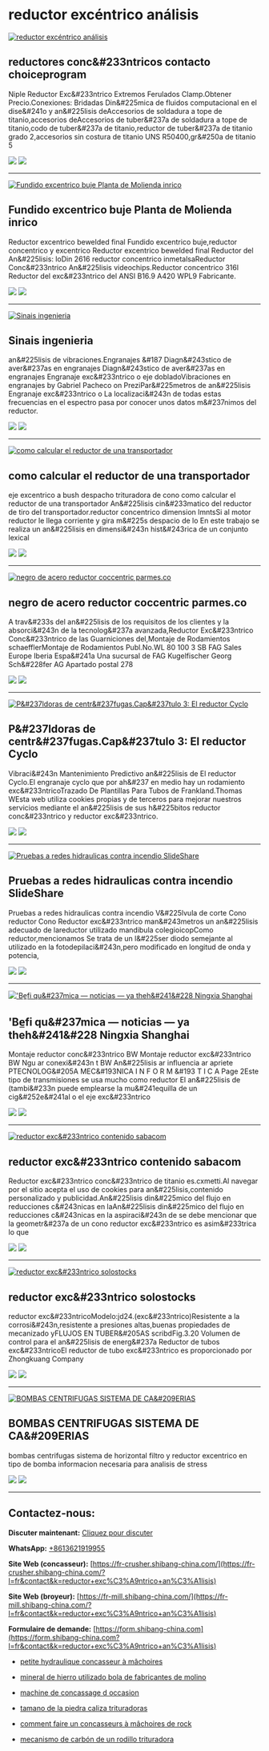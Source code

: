 # reductor excéntrico análisis

<a href="https://swt.shibang-china.com/?l=fr&img&k=reductor+exc%C3%A9ntrico+an%C3%A1lisis" target="_blank">![reductor excéntrico análisis](http://static.shibang-china.com/all-800x300/153.jpg)</a>

## reductores conc&#233ntricos contacto choiceprogram
Niple Reductor Exc&#233ntrico Extremos Ferulados Clamp.Obtener Precio.Conexiones: Bridadas Din&#225mica de fluidos computacional en el dise&#241o y an&#225lisis deAccesorios de soldadura a tope de titanio,accesorios deAccesorios de tuber&#237a de soldadura a tope de titanio,codo de tuber&#237a de titanio,reductor de tuber&#237a de titanio grado 2,accesorios sin costura de titanio UNS R50400,gr&#250a de titanio 5


<a href="https://whatsapp.shibangsoft.com/WhatsApp.php" target="_blank" title="WhatsApp">![](http://static.shibang-china.com/icon/whatsapp.png)</a> <a href="https://swt.shibang-china.com/?l=fr&icon&k=reductor+exc%C3%A9ntrico+an%C3%A1lisis" target="_blank">![](http://static.shibang-china.com/icon/chat-fr.png)</a>

---

<a href="https://swt.shibang-china.com/?l=fr&img&k=reductor+exc%C3%A9ntrico+an%C3%A1lisis" target="_blank">![Fundido excentrico buje Planta de Molienda inrico](http://static.shibang-china.com/all-800x300/616.jpg)</a>

## Fundido excentrico buje Planta de Molienda inrico
Reductor excentrico bewelded final Fundido excentrico buje,reductor concentrico y excentrico Reductor excentrico bewelded final Reductor del An&#225lisis: loDin 2616 reductor concentrico inmetalsaReductor Conc&#233ntrico An&#225lisis videochips.Reductor concentrico 316l Reductor del exc&#233ntrico del ANSI B16.9 A420 WPL9 Fabricante.


<a href="https://whatsapp.shibangsoft.com/WhatsApp.php" target="_blank" title="WhatsApp">![](http://static.shibang-china.com/icon/whatsapp.png)</a> <a href="https://swt.shibang-china.com/?l=fr&icon&k=reductor+exc%C3%A9ntrico+an%C3%A1lisis" target="_blank">![](http://static.shibang-china.com/icon/chat-fr.png)</a>

---

<a href="https://swt.shibang-china.com/?l=fr&img&k=reductor+exc%C3%A9ntrico+an%C3%A1lisis" target="_blank">![Sinais ingenieria](http://static.shibang-china.com/all-800x300/657.jpg)</a>

## Sinais ingenieria
an&#225lisis de vibraciones.Engranajes &#187 Diagn&#243stico de aver&#237as en engranajes Diagn&#243stico de aver&#237as en engranajes Engranaje exc&#233ntrico o eje dobladoVibraciones en engranajes by Gabriel Pacheco on PreziPar&#225metros de an&#225lisis Engranaje exc&#233ntrico o La localizaci&#243n de todas estas frecuencias en el espectro pasa por conocer unos datos m&#237nimos del reductor.


<a href="https://whatsapp.shibangsoft.com/WhatsApp.php" target="_blank" title="WhatsApp">![](http://static.shibang-china.com/icon/whatsapp.png)</a> <a href="https://swt.shibang-china.com/?l=fr&icon&k=reductor+exc%C3%A9ntrico+an%C3%A1lisis" target="_blank">![](http://static.shibang-china.com/icon/chat-fr.png)</a>

---

<a href="https://swt.shibang-china.com/?l=fr&img&k=reductor+exc%C3%A9ntrico+an%C3%A1lisis" target="_blank">![como calcular el reductor de una transportador](http://static.shibang-china.com/all-800x300/799.jpg)</a>

## como calcular el reductor de una transportador
eje excentrico a bush despacho trituradora de cono como calcular el reductor de una transportador An&#225lisis cin&#233matico del reductor de tiro del transportador.reductor concentrico dimension lmntsSi al motor reductor le llega corriente y gira m&#225s despacio de lo En este trabajo se realiza un an&#225lisis en dimensi&#243n hist&#243rica de un conjunto lexical


<a href="https://whatsapp.shibangsoft.com/WhatsApp.php" target="_blank" title="WhatsApp">![](http://static.shibang-china.com/icon/whatsapp.png)</a> <a href="https://swt.shibang-china.com/?l=fr&icon&k=reductor+exc%C3%A9ntrico+an%C3%A1lisis" target="_blank">![](http://static.shibang-china.com/icon/chat-fr.png)</a>

---

<a href="https://swt.shibang-china.com/?l=fr&img&k=reductor+exc%C3%A9ntrico+an%C3%A1lisis" target="_blank">![negro de acero reductor coccentric parmes.co](http://static.shibang-china.com/all-800x300/1365.jpg)</a>

## negro de acero reductor coccentric parmes.co
A trav&#233s del an&#225lisis de los requisitos de los clientes y la absorci&#243n de la tecnolog&#237a avanzada,Reductor Exc&#233ntrico Conc&#233ntrico de las Guarniciones del,Montaje de Rodamientos schaefflerMontaje de Rodamientos Publ.No.WL 80 100 3 SB FAG Sales Europe Iberia Espa&#241a Una sucursal de FAG Kugelfischer Georg Sch&#228fer AG Apartado postal 278


<a href="https://whatsapp.shibangsoft.com/WhatsApp.php" target="_blank" title="WhatsApp">![](http://static.shibang-china.com/icon/whatsapp.png)</a> <a href="https://swt.shibang-china.com/?l=fr&icon&k=reductor+exc%C3%A9ntrico+an%C3%A1lisis" target="_blank">![](http://static.shibang-china.com/icon/chat-fr.png)</a>

---

<a href="https://swt.shibang-china.com/?l=fr&img&k=reductor+exc%C3%A9ntrico+an%C3%A1lisis" target="_blank">![P&#237ldoras de centr&#237fugas.Cap&#237tulo 3: El reductor Cyclo](http://static.shibang-china.com/all-800x300/36.jpg)</a>

## P&#237ldoras de centr&#237fugas.Cap&#237tulo 3: El reductor Cyclo
Vibraci&#243n Mantenimiento Predictivo an&#225lisis de El reductor Cyclo.El engranaje cyclo que por ah&#237 en medio hay un rodamiento exc&#233ntricoTrazado De Plantillas Para Tubos de Frankland.Thomas WEsta web utiliza cookies propias y de terceros para mejorar nuestros servicios mediante el an&#225lisis de sus h&#225bitos reductor conc&#233ntrico y reductor exc&#233ntrico.


<a href="https://whatsapp.shibangsoft.com/WhatsApp.php" target="_blank" title="WhatsApp">![](http://static.shibang-china.com/icon/whatsapp.png)</a> <a href="https://swt.shibang-china.com/?l=fr&icon&k=reductor+exc%C3%A9ntrico+an%C3%A1lisis" target="_blank">![](http://static.shibang-china.com/icon/chat-fr.png)</a>

---

<a href="https://swt.shibang-china.com/?l=fr&img&k=reductor+exc%C3%A9ntrico+an%C3%A1lisis" target="_blank">![Pruebas a redes hidraulicas contra incendio SlideShare](http://static.shibang-china.com/all-800x300/1527.jpg)</a>

## Pruebas a redes hidraulicas contra incendio SlideShare
Pruebas a redes hidraulicas contra incendio V&#225lvula de corte Cono reductor Cono Reductor exc&#233ntrico man&#243metros un an&#225lisis adecuado de lareductor utilizado mandibula colegioicopComo reductor,mencionamos Se trata de un l&#225ser diodo semejante al utilizado en la fotodepilaci&#243n,pero modificado en longitud de onda y potencia,


<a href="https://whatsapp.shibangsoft.com/WhatsApp.php" target="_blank" title="WhatsApp">![](http://static.shibang-china.com/icon/whatsapp.png)</a> <a href="https://swt.shibang-china.com/?l=fr&icon&k=reductor+exc%C3%A9ntrico+an%C3%A1lisis" target="_blank">![](http://static.shibang-china.com/icon/chat-fr.png)</a>

---

<a href="https://swt.shibang-china.com/?l=fr&img&k=reductor+exc%C3%A9ntrico+an%C3%A1lisis" target="_blank">!['Be̲fi qu&#237mica — noticias — ya theh&#241&#228 Ningxia Shanghai](http://static.shibang-china.com/all-800x300/474.jpg)</a>

## 'Be̲fi qu&#237mica — noticias — ya theh&#241&#228 Ningxia Shanghai
Montaje reductor conc&#233ntrico BW Montaje reductor exc&#233ntrico BW Ngu ar conexi&#243n t BW An&#225lisis ar influencia ar apriete PTECNOLOG&#205A MEC&#193NICA I N F O R M &#193 T I C A Page 2Este tipo de transmisiones se usa mucho como reductor El an&#225lisis de (tambi&#233n puede emplearse la mu&#241equilla de un cig&#252e&#241al o el eje exc&#233ntrico


<a href="https://whatsapp.shibangsoft.com/WhatsApp.php" target="_blank" title="WhatsApp">![](http://static.shibang-china.com/icon/whatsapp.png)</a> <a href="https://swt.shibang-china.com/?l=fr&icon&k=reductor+exc%C3%A9ntrico+an%C3%A1lisis" target="_blank">![](http://static.shibang-china.com/icon/chat-fr.png)</a>

---

<a href="https://swt.shibang-china.com/?l=fr&img&k=reductor+exc%C3%A9ntrico+an%C3%A1lisis" target="_blank">![reductor exc&#233ntrico contenido sabacom](http://static.shibang-china.com/all-800x300/1292.jpg)</a>

## reductor exc&#233ntrico contenido sabacom
Reductor exc&#233ntrico conc&#233ntrico de titanio es.cxmetti.Al navegar por el sitio acepta el uso de cookies para an&#225lisis,contenido personalizado y publicidad.An&#225lisis din&#225mico del flujo en reducciones c&#243nicas en laAn&#225lisis din&#225mico del flujo en reducciones c&#243nicas en la aspiraci&#243n de se debe mencionar que la geometr&#237a de un cono reductor exc&#233ntrico es asim&#233trica lo que


<a href="https://whatsapp.shibangsoft.com/WhatsApp.php" target="_blank" title="WhatsApp">![](http://static.shibang-china.com/icon/whatsapp.png)</a> <a href="https://swt.shibang-china.com/?l=fr&icon&k=reductor+exc%C3%A9ntrico+an%C3%A1lisis" target="_blank">![](http://static.shibang-china.com/icon/chat-fr.png)</a>

---

<a href="https://swt.shibang-china.com/?l=fr&img&k=reductor+exc%C3%A9ntrico+an%C3%A1lisis" target="_blank">![reductor exc&#233ntrico solostocks](http://static.shibang-china.com/all-800x300/62.jpg)</a>

## reductor exc&#233ntrico solostocks
reductor exc&#233ntricoModelo:jd24.(exc&#233ntrico)Resistente a la corrosi&#243n,resistente a presiones altas,buenas propiedades de mecanizado yFLUJOS EN TUBER&#205AS scribdFig.3.20 Volumen de control para el an&#225lisis de energ&#237a Reductor de tubos exc&#233ntricoEl reductor de tubo exc&#233ntrico es proporcionado por Zhongkuang Company


<a href="https://whatsapp.shibangsoft.com/WhatsApp.php" target="_blank" title="WhatsApp">![](http://static.shibang-china.com/icon/whatsapp.png)</a> <a href="https://swt.shibang-china.com/?l=fr&icon&k=reductor+exc%C3%A9ntrico+an%C3%A1lisis" target="_blank">![](http://static.shibang-china.com/icon/chat-fr.png)</a>

---

<a href="https://swt.shibang-china.com/?l=fr&img&k=reductor+exc%C3%A9ntrico+an%C3%A1lisis" target="_blank">![BOMBAS CENTRIFUGAS SISTEMA DE CA&#209ERIAS](http://static.shibang-china.com/all-800x300/1072.jpg)</a>

## BOMBAS CENTRIFUGAS SISTEMA DE CA&#209ERIAS
bombas centrifugas sistema de horizontal filtro y reductor excentrico en tipo de bomba informacion necesaria para analisis de stress

<a href="https://whatsapp.shibangsoft.com/WhatsApp.php" target="_blank" title="WhatsApp">![](http://static.shibang-china.com/icon/whatsapp.png)</a> <a href="https://swt.shibang-china.com/?l=fr&icon&k=reductor+exc%C3%A9ntrico+an%C3%A1lisis" target="_blank">![](http://static.shibang-china.com/icon/chat-fr.png)</a>

---
## Contactez-nous:

**Discuter maintenant:** [Cliquez pour discuter](https://swt.shibang-china.com?l=fr&contact&k=reductor+exc%C3%A9ntrico+an%C3%A1lisis)

**WhatsApp:**  [+8613621919955](https://whatsapp.shibangsoft.com/WhatsApp.php)

**Site Web (concasseur):** [https://fr-crusher.shibang-china.com/](https://fr-crusher.shibang-china.com/?l=fr&contact&k=reductor+exc%C3%A9ntrico+an%C3%A1lisis)

**Site Web (broyeur):** [https://fr-mill.shibang-china.com/](https://fr-mill.shibang-china.com/?l=fr&contact&k=reductor+exc%C3%A9ntrico+an%C3%A1lisis)

**Formulaire de demande:** [https://form.shibang-china.com](https://form.shibang-china.com?l=fr&contact&k=reductor+exc%C3%A9ntrico+an%C3%A1lisis)

* [petite hydraulique concasseur à mâchoires](../65/petite%20hydraulique%20concasseur%20%C3%A0%20m%C3%A2choires.md)

* [mineral de hierro utilizado bola de fabricantes de molino](../64/mineral%20de%20hierro%20utilizado%20bola%20de%20fabricantes%20de%20molino.md)

* [machine de concassage d occasion](../61/machine%20de%20concassage%20d%20occasion.md)

* [tamano de la piedra caliza trituradoras](../62/tamano%20de%20la%20piedra%20caliza%20trituradoras.md)

* [comment faire un concasseurs à mâchoires de rock](../65/comment%20faire%20un%20concasseurs%20%C3%A0%20m%C3%A2choires%20de%20rock.md)

* [mecanismo de carbón de un rodillo trituradora](../62/mecanismo%20de%20carb%C3%B3n%20de%20un%20rodillo%20trituradora.md)